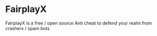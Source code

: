 # FairplayX
FairplayX is a free / open source Anti cheat to defend your realm from crashers / spam bots
